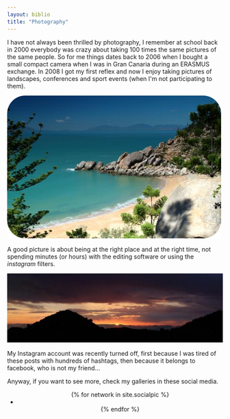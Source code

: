 ```yaml
---
layout: biblio
title: "Photography"
---
```


I have not always been thrilled by photography, I remember at school back in 2000 everybody was crazy about taking 100 times the same pictures of the same people. So for me things dates back to 2006 when I bought a small compact camera when I was in Gran Canaria during an ERASMUS exchange. In 2008 I got my first reflex and now I enjoy taking pictures of landscapes, conferences and sport events (when I'm not participating to them).

<img src="figures/photography/Australia_1834.png" alt="Magnetic Island (Australia)" class="img-centered">

A good picture is about being at the right place and at the right time, not spending minutes (or hours) with the editing software or using the *instagram* filters.

<img src="figures/photography/Valleseco_sunrise.jpg" alt="Early morning in Valleseco" class="img-centered">

My Instagram account was recently turned off, first because I was tired of these posts with hundreds of hashtags, then because it belongs to facebook, who is not my friend...

Anyway, if you want to see more, check my galleries in these social media.

<center>
<ul class="list-inline">
    {% for network in site.socialpic %}
    <li>
        <a href="{{ network.url }}" class="btn-social btn-outline"><i class="fab fa-{{ network.title }} fa-2x"></i></a>
    </li>
    {% endfor %}
</ul>
</center>
